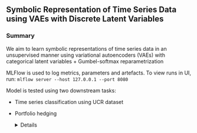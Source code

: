 ## Symbolic Representation of Time Series Data using VAEs with Discrete Latent Variables

### Summary

We aim to learn symbolic representations of time series data in an unsupervised manner using 
variational autoencoders (VAEs) with categorical latent variables + Gumbel-softmax reparametrization

MLFlow is used to log metrics, parameters and artefacts. To view runs in UI, run: ```mlflow server --host 127.0.0.1 --port 8080 ```

Model is tested using two downstream tasks:

- Time series classification using UCR dataset
- Portfolio hedging
    <details>
    
    Downstream task as described in 'Stock Embeddings: Representation Learning for Financial Time Series' and
    'Contrastive Learning of Asset Embeddings from Financial Time Series'
    
    To reduce investment risk, portfolio managers use diversification and hedging, measuring effectiveness in terms of
    volatility reduction. As a result, identifying dissimilar stocks that behave oppositely to similar ones is essential
    for traders to hedge their target stocks and limit overall risk.
    
    Typically, hedging involves negatively correlated assets and various correlation metrics. We propose an alternative:
    using generated embeddings to find maximally dissimilar stocks and inform hedging strategies. We evaluate a scenario
    where an investor holds a position in a stock (query stock) and seeks a single stock (hedge stock) to reduce risk,
    measured as volatility, as much as possible.
    
    We test a hedging approach by using two-asset long portfolio, consisting of an anchor asset, and the other asset having
    the lowest similarity in the latent space, measured using hamming distance. Embeddings will be computed using train
    horizon, and portfolio simulated on out-of-sample horizon.
    
    Benchmark: pearson correlation of returns
    
    </details>